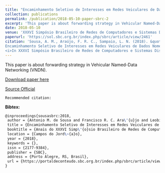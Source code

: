 ```yaml
---
title: "Encaminhamento Seletivo de Interesses em Redes Veiculares de Dados Nomeados Baseado no Tempo de Vida do Enlace"
collection: publications
permalink: /publication/2018-05-10-paper-sbrc-2
excerpt: 'This paper is about forwarding strategy in Vehicular Named-Data Networking (VNDN).'
date: 2018-05-10
venue: 'XXXVI Simpósio Brasileiro de Redes de Computadores e Sistemas Distribuídos (SBRC)'
paperurl: 'https://sol.sbc.org.br/index.php/sbrc/article/view/2461'
citation: 'Sousa, A. M., Araújo, F. R. C., Sampaio, L. N. (2018). &quot;
Encaminhamento Seletivo de Interesses em Redes Veiculares de Dados Nomeados Baseado no Tempo de Vida do Enlace.&quot;
<i>In XXXVI Simpósio Brasileiro de Redes de Computadores e Sistemas Distribuídos (SBRC)</i>. Campos do Jordão, SP: SBC.'
---
```

This paper is about forwarding strategy in Vehicular Named-Data Networking (VNDN).

[Download paper here](https://renato2012.github.io/files/2018-sbrc-2.pdf)

[Source Official](https://sol.sbc.org.br/index.php/sbrc/article/view/2461)

`Recommended citation:`

**Bibtex:**

```tex
@inproceedings{sousasbrc:2018,
 author = {Antonio M. de Sousa and Francisco R. C. Ara\'{u}jo and Leobino N. Sampaio},
 title = {Encaminhamento Seletivo de Interesses em Redes Veiculares de Dados Nomeados Baseado no Tempo de Vida do Enlace},
 booktitle = {Anais do XXXVI Simp\'{o}sio Brasileiro de Redes de Computadores e Sistemas Distribu\'{i}dos},
 location = {Campos do Jord\~{a}o},
 year = {2018},
 keywords = {},
 issn = {2177-9384},
 publisher = {SBC},
 address = {Porto Alegre, RS, Brasil},
 url = {https://portaldeconteudo.sbc.org.br/index.php/sbrc/article/view/2461}
}
```
